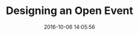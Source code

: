 ---
layout: page
title: "Designing an Open Event"
date: 2016-10-06 14:05:56
time: "70 mins"
following: _articles/running-awesome-community-events/event-planning-and-facilitation.md
---